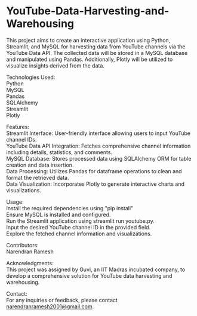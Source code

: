 # YouTube-Data-Harvesting-and-Warehousing 
This project aims to create an interactive application using Python, Streamlit, and MySQL for harvesting data from YouTube channels via the YouTube Data API. The collected data will be stored in a MySQL database and manipulated using Pandas. Additionally, Plotly will be utilized to visualize insights derived from the data.

Technologies Used:                                                                                                                                                                                
Python                                                                                                                                                                                      
MySQL                                                                                                                                                                               
Pandas                                                                                                                                                                               
SQLAlchemy                                                                                                                                                                               
Streamlit                                                                                                                                                                               
Plotly                                                                                                                                                                               

Features:                                                                                                                                                                               
Streamlit Interface: User-friendly interface allowing users to input YouTube channel IDs.                                                                                                                                                                               
YouTube Data API Integration: Fetches comprehensive channel information including details, statistics, and comments.                                                                                                                                                                               
MySQL Database: Stores processed data using SQLAlchemy ORM for table creation and data insertion.                                                                                                                                                                               
Data Processing: Utilizes Pandas for dataframe operations to clean and format the retrieved data.                                                                                                                                                                               
Data Visualization: Incorporates Plotly to generate interactive charts and visualizations.                                                                                                                                                                               

Usage:                                                                                                                                                                               
Install the required dependencies using "pip install"                                                                                                                                                                                
Ensure MySQL is installed and configured.                                                                                                                                                                               
Run the Streamlit application using streamlit run youtube.py.                                                                                                                                                                               
Input the desired YouTube channel ID in the provided field.                                                                                                                                                                               
Explore the fetched channel information and visualizations.                                                                                                                                                                               

Contributors:                                                                                                                                                                               
Narendran Ramesh

Acknowledgments:                                                                                                                                                                               
This project was assigned by Guvi, an IIT Madras incubated company, to develop a comprehensive solution for YouTube data harvesting and warehousing.

Contact:                                                                                                                                                                               
For any inquiries or feedback, please contact narendranramesh2001@gmail.com.



